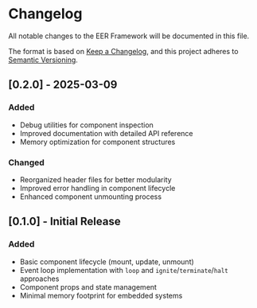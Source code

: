 # Changelog

All notable changes to the EER Framework will be documented in this file.

The format is based on [Keep a Changelog](https://keepachangelog.com/en/1.0.0/),
and this project adheres to [Semantic Versioning](https://semver.org/spec/v2.0.0.html).

## [0.2.0] - 2025-03-09

### Added
- Debug utilities for component inspection
- Improved documentation with detailed API reference
- Memory optimization for component structures

### Changed
- Reorganized header files for better modularity
- Improved error handling in component lifecycle
- Enhanced component unmounting process

## [0.1.0] - Initial Release

### Added
- Basic component lifecycle (mount, update, unmount)
- Event loop implementation with `loop` and `ignite`/`terminate`/`halt` approaches
- Component props and state management
- Minimal memory footprint for embedded systems
